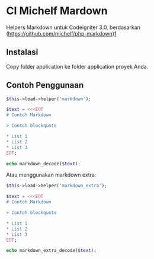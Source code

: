 # CI Michelf Mardown

Helpers Markdown untuk Codeigniter 3.0, berdasarkan (https://github.com/michelf/php-markdown)[1]

## Instalasi

Copy folder application ke folder application proyek Anda.


## Contoh Penggunaan

```php
$this->load->helper('markdown');

$text = <<<EOT
# Contoh Markdown

> Contoh blockquote

* List 1
* List 2
* List 3
EOT;

echo markdown_decode($text);
```

Atau menggunakan markdown extra:

```php
$this->load->helper('markdown_extra');

$text = <<<EOT
# Contoh Markdown

> Contoh blockquote

* List 1
* List 2
* List 3
EOT;

echo markdown_extra_decode($text);
```


[1]: https://github.com/michelf/php-markdown